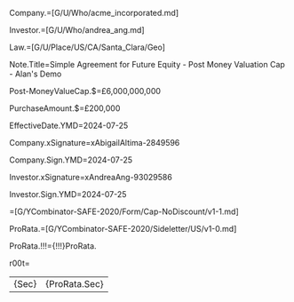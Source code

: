 Company.=[G/U/Who/acme_incorporated.md]

Investor.=[G/U/Who/andrea_ang.md]

Law.=[G/U/Place/US/CA/Santa_Clara/Geo]

Note.Title=Simple Agreement for Future Equity - Post Money Valuation Cap - Alan's Demo

Post-MoneyValueCap.$=£6,000,000,000

PurchaseAmount.$=£200,000

EffectiveDate.YMD=2024-07-25

Company.xSignature=xAbigailAltima-2849596

Company.Sign.YMD=2024-07-25

Investor.xSignature=xAndreaAng-93029586

Investor.Sign.YMD=2024-07-25

=[G/YCombinator-SAFE-2020/Form/Cap-NoDiscount/v1-1.md]

ProRata.=[G/YCombinator-SAFE-2020/Sideletter/US/v1-0.md]

ProRata.!!!={!!!}ProRata.

r00t=<table><tr><td valign="top">{Sec}</td><td valign="top">{ProRata.Sec}</td></tr></table>